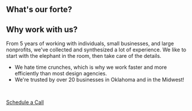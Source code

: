 ## What's our forte?

<Import from="/Services.html"></Import>

## Why work with us?

From 5 years of working with individuals, small businesses, and large nonprofits, we've collected and synthesized a lot of experience. We like to start with the elephant in the room, then take care of the details.

- We hate time crunches, which is why we work faster and more efficiently than most design agencies.
- We're trusted by over 20 businesses in Oklahoma and in the Midwest!

<br />

<a class="button primary" href="/contact">Schedule a Call</a>